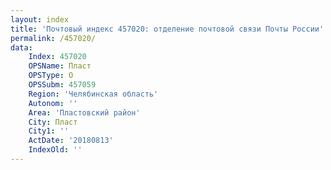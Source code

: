 ```yaml
---
layout: index
title: 'Почтовый индекс 457020: отделение почтовой связи Почты России'
permalink: /457020/
data:
    Index: 457020
    OPSName: Пласт
    OPSType: О
    OPSSubm: 457059
    Region: 'Челябинская область'
    Autonom: ''
    Area: 'Пластовский район'
    City: Пласт
    City1: ''
    ActDate: '20180813'
    IndexOld: ''
---
```

